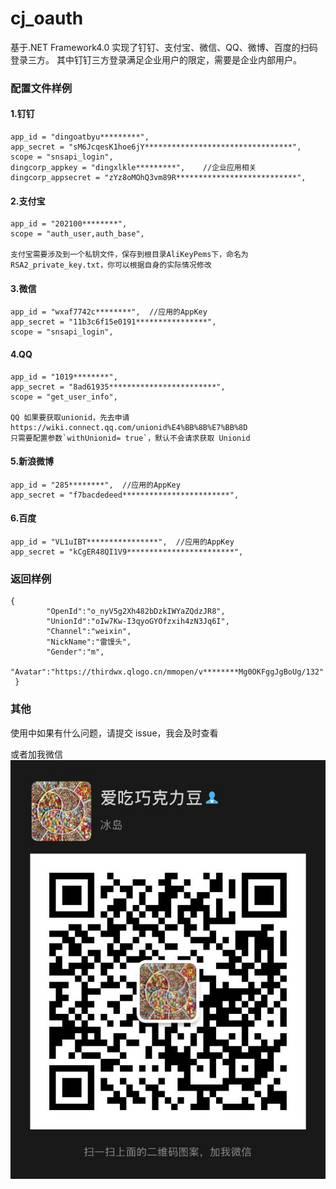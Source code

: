 # cj_oauth
基于.NET Framework4.0 实现了钉钉、支付宝、微信、QQ、微博、百度的扫码登录三方。
其中钉钉三方登录满足企业用户的限定，需要是企业内部用户。
### 配置文件样例

#### 1.钉钉
```
app_id = "dingoatbyu*********",
app_secret = "sM6JcqesK1hoe6jY*********************************",
scope = "snsapi_login",
dingcorp_appkey = "dingxlkle*********",    //企业应用相关
dingcorp_appsecret = "zYz8oMOhQ3vm89R***************************",
```
#### 2.支付宝
```
app_id = "202100********",
scope = "auth_user,auth_base",

支付宝需要涉及到一个私钥文件，保存到根目录AliKeyPems下，命名为RSA2_private_key.txt，你可以根据自身的实际情况修改
```
#### 3.微信
```
app_id = "wxaf7742c********",  //应用的AppKey
app_secret = "11b3c6f15e0191****************",
scope = "snsapi_login",
```
#### 4.QQ
```
app_id = "1019********",
app_secret = "8ad61935************************",
scope = "get_user_info",

QQ 如果要获取unionid，先去申请https://wiki.connect.qq.com/unionid%E4%BB%8B%E7%BB%8D
只需要配置参数`withUnionid= true`，默认不会请求获取 Unionid

```
#### 5.新浪微博
```
app_id = "285********",  //应用的AppKey
app_secret = "f7bacdedeed************************",
```
#### 6.百度
```
app_id = "VL1uIBT****************",  //应用的AppKey
app_secret = "kCgER48QI1V9************************",
```


### 返回样例
```
{    
        "OpenId":"o_nyV5g2Xh482bDzkIWYaZQdzJR8",    
        "UnionId":"oIw7Kw-I3qyoGYOfzxih4zN3Jq6I",    
        "Channel":"weixin",    
        "NickName":"雷馒头",    
        "Gender":"m", 
        "Avatar":"https://thirdwx.qlogo.cn/mmopen/v********Mg0OKFggJgBoUg/132"
 }
```


### 其他
使用中如果有什么问题，请提交 issue，我会及时查看

或者加我微信![image](https://github.com/cjremond/cj_oauth/blob/main/001.jpg)
